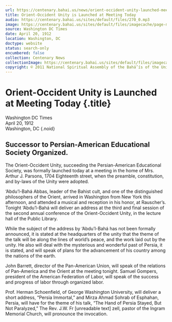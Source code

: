 ```yaml
---
url: https://centenary.bahai.us/news/orient-occident-unity-launched-meeting-today
title: Orient-Occident Unity is Launched at Meeting Today
audio: https://centenary.bahai.us/sites/default/files/270_0.mp3
image: https://centenary.bahai.us/sites/default/files/imagecache/page-main-image/images/press_clippings/04-20-1912%20Washington%20DC%20Times%20Orient-Occident%20Unity%20is%20Launched%20Today.png
source: Washington DC Times
date: April 20, 1912
location: Washington, DC
doctype: website
status: search-only
encumbered: false
collection: Centenary News
collectionImage: https://centenary.bahai.us/sites/default/files/imagecache/theme-image/main_image/abdulbaha-overview-small_0.jpg
copyright: © 2011 National Spiritual Assembly of the Bahá’ís of the United States
---
```



# Orient-Occident Unity is Launched at Meeting Today {.title}

Washington DC Times  
April 20, 1912  
Washington, DC
{.noid}  



## Successor to Persian-American Educational Society Organized.

The Orient-Occident Unity, succeeding the Persian-American Educational Society, was formally launched today at a meeting in the home of Mrs. Arthur J. Parsons, 1704 Eighteenth street, when the preamble, constitution, and by-laws of the Unity were adopted.

‘Abdu’l-Bahá Abbas, leader of the Bahist cult, and one of the distinguished philosophers of the Orient, arrived in Washington from New York this afternoon, and attended a musical and reception in his honor, at Rauscher’s. Tonight ‘Abdu’l-Bahá will deliver an address at the third and final session of the second annual conference of the Orient-Occident Unity, in the lecture hall of the Public Library.

While the subject of the address by ‘Abdu’l-Bahá has not been formally announced, it is stated at the headquarters of the unity that the theme of the talk will be along the lines of world’s peace, and the work laid out by the unity. He also will deal with the mysterious and wonderful past of Persia, it is stated, and will speak of plans for the advancement of his country among the nations of the earth.

John Barrett, director of the Pan-American Union, will speak of the relations of Pan-America and the Orient at the meeting tonight. Samuel Gompers, president of the American Federation of Labor, will speak of the success and progress of labor through organized labor.

Prof. Herman Schoenfield, of George Washington University, will deliver a short address, “Persia Immortal,” and Mirza Ahmad Sohrab of Esphahan, Persia, will have for the theme of his talk, “The Hand of Persia Stayed, But Not Paralyzed,” The Rev. J.W. Fr \[unreadable text\] zell, pastor of the Ingram Memorial Church, will pronounce the invocation.